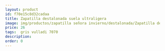 ```yaml
---
layout: product
id: f70e15c8d32cadaa
title: Zapatilla destalonada suela ultraligera
image: img/productos/zapatilla señora invierno/destalonada/Zapatilla destalonada suela ultraligera=26= gris vulladi 7070.webp
price: 26
tags:  gris vulladi 7070
description: 
order: 0
---
```

